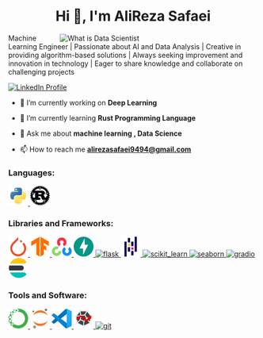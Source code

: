 <h1 align="center">Hi 👋, I'm AliReza Safaei</h1>
<img align="right" alt="What is Data Scientist" width="400" src="https://theninehertz.com/wp-content/uploads/2022/02/1.gif">

<p align="left">
Machine Learning Engineer | Passionate about AI and Data Analysis | Creative in providing algorithm-based solutions | Always seeking improvement and innovation in technology | Eager to share knowledge and collaborate on challenging projects
</p>

<p align="left">
    <a href="https://www.linkedin.com/in/alireza-safaei-012b621aa/" target="blank">
        <img src="https://img.shields.io/badge/LinkedIn-Connect-blue?logo=linkedin&style=for-the-badge" alt="LinkedIn Profile" />
    </a>
</p>

- 🔭 I’m currently working on **Deep Learning**

- 🌱 I’m currently learning **Rust Programming Language**

- 💬 Ask me about **machine learning , Data Science**

- 📫 How to reach me **alirezasafaei9494@gmail.com**

<h3 align="left">Languages:</h3>
<p align="left">
  <a href="https://www.python.org" target="_blank" rel="noreferrer">
    <img src="https://raw.githubusercontent.com/devicons/devicon/master/icons/python/python-original.svg" alt="python" width="40" height="40"/>
  </a>
  <a href="https://www.rust-lang.org/" target="_blank" rel="noreferrer">
    <img src="https://github.com/devicons/devicon/blob/master/icons/rust/rust-original.svg" alt="Rust" width="40" height="40"/>
  </a>
</p>

<h3 align="left">Libraries and Frameworks:</h3>
<p align="left">
  <a href="https://pytorch.org/" target="_blank" rel="noreferrer"> 
    <img src="https://github.com/devicons/devicon/blob/master/icons/pytorch/pytorch-original.svg" alt="pytorch" width="40" height="40"/> 
  </a>    
  <a href="https://www.tensorflow.org/" target="_blank" rel="noreferrer"> 
    <img src="https://github.com/devicons/devicon/blob/master/icons/tensorflow/tensorflow-original.svg" alt="tensorflow" width="40" height="40"/> 
  </a>
  <a href="https://opencv.org/" target="_blank" rel="noreferrer"> 
    <img src="https://github.com/devicons/devicon/blob/master/icons/opencv/opencv-original.svg" alt="opencv" width="40" height="40"/> 
  </a>
  <a href="https://fastapi.tiangolo.com/" target="_blank" rel="noreferrer"> 
    <img src="https://github.com/devicons/devicon/blob/master/icons/fastapi/fastapi-original.svg" alt="flask" width="40" height="40"/> 
  </a>    
  <a href="https://flask.palletsprojects.com/" target="_blank" rel="noreferrer"> 
    <img src="https://www.vectorlogo.zone/logos/pocoo_flask/pocoo_flask-icon.svg" alt="flask" width="40" height="40"/> 
  </a>
  <a href="https://pandas.pydata.org/" target="_blank" rel="noreferrer">
    <img src="https://raw.githubusercontent.com/devicons/devicon/2ae2a900d2f041da66e950e4d48052658d850630/icons/pandas/pandas-original.svg" alt="pandas" width="40" height="40"/>
  </a>
  <a href="https://scikit-learn.org/" target="_blank" rel="noreferrer">
    <img src="https://upload.wikimedia.org/wikipedia/commons/0/05/Scikit_learn_logo_small.svg" alt="scikit_learn" width="40" height="40"/>
  </a> 
  <a href="https://seaborn.pydata.org/" target="_blank" rel="noreferrer">
    <img src="https://seaborn.pydata.org/_images/logo-mark-lightbg.svg" alt="seaborn" width="40" height="40"/>
  </a>
  <a href="https://gradio.app/" target="_blank" rel="noreferrer"> 
    <img src="https://www.gradio.app/favicon.png" alt="gradio" width="40" height="40"/> 
  </a>
  <a href="https://www.elastic.co/" target="_blank" rel="noreferrer">
    <img src="https://raw.githubusercontent.com/devicons/devicon/master/icons/elasticsearch/elasticsearch-original.svg" alt="mysql" width="40" height="40"/>
  </a>
</p>

<h3 align="left">Tools and Software:</h3>
<p align="left">
  <a href="https://www.anaconda.com/" target="_blank" rel="noreferrer"> 
    <img src="https://github.com/devicons/devicon/blob/master/icons/anaconda/anaconda-original.svg" alt="Anaconda" width="40" height="40"/> 
  </a>
  <a href="https://jupyter.org/" target="_blank" rel="noreferrer"> 
    <img src="https://github.com/devicons/devicon/blob/master/icons/jupyter/jupyter-original.svg" alt="jupyter" width="40" height="40"/> 
  </a> 
  <a href="https://code.visualstudio.com/" target="_blank" rel="noreferrer"> 
    <img src="https://github.com/devicons/devicon/blob/master/icons/vscode/vscode-original.svg" alt="vscode" width="40" height="40"/> 
  </a>
  <a href="https://www.spyder-ide.org/" target="_blank" rel="noreferrer"> 
    <img src="https://github.com/spyder-ide/spyder/blob/master/img_src/spyder.png" alt="spyder" width="40" height="40"/> 
  </a>
  <a href="https://git-scm.com/" target="_blank" rel="noreferrer"> 
    <img src="https://www.vectorlogo.zone/logos/git-scm/git-scm-icon.svg" alt="git" width="40" height="40"/>
  </a>
</p>
